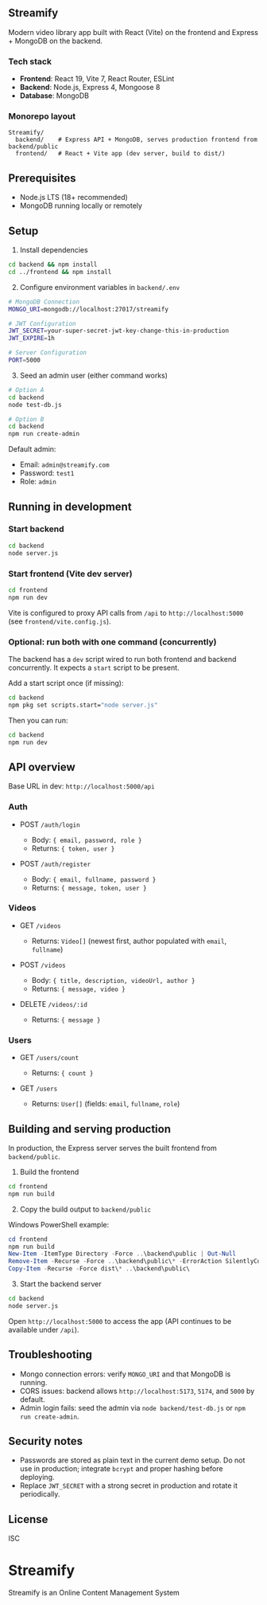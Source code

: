 ## Streamify

Modern video library app built with React (Vite) on the frontend and Express + MongoDB on the backend.

### Tech stack
- **Frontend**: React 19, Vite 7, React Router, ESLint
- **Backend**: Node.js, Express 4, Mongoose 8
- **Database**: MongoDB

### Monorepo layout
```
Streamify/
  backend/    # Express API + MongoDB, serves production frontend from backend/public
  frontend/   # React + Vite app (dev server, build to dist/)
```

## Prerequisites
- Node.js LTS (18+ recommended)
- MongoDB running locally or remotely

## Setup
1) Install dependencies
```bash
cd backend && npm install
cd ../frontend && npm install
```

2) Configure environment variables in `backend/.env`
```bash
# MongoDB Connection
MONGO_URI=mongodb://localhost:27017/streamify

# JWT Configuration
JWT_SECRET=your-super-secret-jwt-key-change-this-in-production
JWT_EXPIRE=1h

# Server Configuration
PORT=5000
```

3) Seed an admin user (either command works)
```bash
# Option A
cd backend
node test-db.js

# Option B
cd backend
npm run create-admin
```

Default admin:
- Email: `admin@streamify.com`
- Password: `test1`
- Role: `admin`

## Running in development
### Start backend
```bash
cd backend
node server.js
```

### Start frontend (Vite dev server)
```bash
cd frontend
npm run dev
```

Vite is configured to proxy API calls from `/api` to `http://localhost:5000` (see `frontend/vite.config.js`).

### Optional: run both with one command (concurrently)
The backend has a `dev` script wired to run both frontend and backend concurrently. It expects a `start` script to be present.

Add a start script once (if missing):
```bash
cd backend
npm pkg set scripts.start="node server.js"
```

Then you can run:
```bash
cd backend
npm run dev
```

## API overview
Base URL in dev: `http://localhost:5000/api`

### Auth
- POST `/auth/login`
  - Body: `{ email, password, role }`
  - Returns: `{ token, user }`

- POST `/auth/register`
  - Body: `{ email, fullname, password }`
  - Returns: `{ message, token, user }`

### Videos
- GET `/videos`
  - Returns: `Video[]` (newest first, author populated with `email`, `fullname`)

- POST `/videos`
  - Body: `{ title, description, videoUrl, author }`
  - Returns: `{ message, video }`

- DELETE `/videos/:id`
  - Returns: `{ message }`

### Users
- GET `/users/count`
  - Returns: `{ count }`

- GET `/users`
  - Returns: `User[]` (fields: `email`, `fullname`, `role`)

## Building and serving production
In production, the Express server serves the built frontend from `backend/public`.

1) Build the frontend
```bash
cd frontend
npm run build
```

2) Copy the build output to `backend/public`

Windows PowerShell example:
```powershell
cd frontend
npm run build
New-Item -ItemType Directory -Force ..\backend\public | Out-Null
Remove-Item -Recurse -Force ..\backend\public\* -ErrorAction SilentlyContinue
Copy-Item -Recurse -Force dist\* ..\backend\public\
```

3) Start the backend server
```bash
cd backend
node server.js
```

Open `http://localhost:5000` to access the app (API continues to be available under `/api`).

## Troubleshooting
- Mongo connection errors: verify `MONGO_URI` and that MongoDB is running.
- CORS issues: backend allows `http://localhost:5173`, `5174`, and `5000` by default.
- Admin login fails: seed the admin via `node backend/test-db.js` or `npm run create-admin`.

## Security notes
- Passwords are stored as plain text in the current demo setup. Do not use in production; integrate `bcrypt` and proper hashing before deploying.
- Replace `JWT_SECRET` with a strong secret in production and rotate it periodically.

## License
ISC

# Streamify
Streamify is an Online Content Management System
